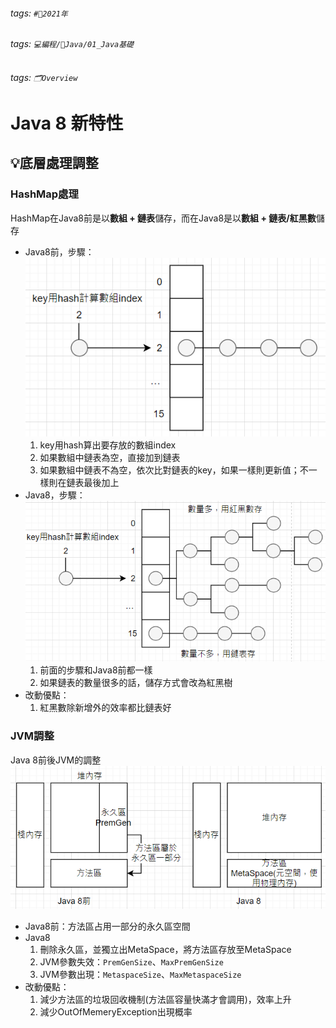 ###### tags: `#📆2021年`
###### tags: `💻編程/🌠Java/01_Java基礎`
###### tags: `🗂Overview`

# Java 8 新特性
## 💡底層處理調整
### HashMap處理
HashMap在Java8前是以**數組 + 鏈表**儲存，而在Java8是以**數組 + 鏈表/紅黑數**儲存
- Java8前，步驟：
	![image](https://github.com/MickeyHuang233/CodingStudyNote/blob/main/02_Java/01_%E5%9F%BA%E7%A4%8E/%F0%9F%92%A1Java%E6%96%B0%E7%89%B9%E6%80%A7/%F0%9F%92%A1Java8/images/Java%208_01_Java8%E5%89%8DHashMap.png?raw=true)
	1. key用hash算出要存放的數組index
	2. 如果數組中鏈表為空，直接加到鏈表
	3. 如果數組中鏈表不為空，依次比對鏈表的key，如果一樣則更新值；不一樣則在鏈表最後加上
- Java8，步驟：
	![image](https://github.com/MickeyHuang233/CodingStudyNote/blob/main/02_Java/01_%E5%9F%BA%E7%A4%8E/%F0%9F%92%A1Java%E6%96%B0%E7%89%B9%E6%80%A7/%F0%9F%92%A1Java8/images/Java%208_02_Java8%20HashMap.png?raw=true)
	1. 前面的步驟和Java8前都一樣
	2. 如果鏈表的數量很多的話，儲存方式會改為紅黑樹
- 改動優點：
	1. 紅黑數除新增外的效率都比鏈表好

### JVM調整
Java 8前後JVM的調整
![iamge](https://github.com/MickeyHuang233/CodingStudyNote/blob/main/02_Java/01_%E5%9F%BA%E7%A4%8E/%F0%9F%92%A1Java%E6%96%B0%E7%89%B9%E6%80%A7/%F0%9F%92%A1Java8/images/Java%208_03_JVM%E8%AA%BF%E6%95%B4.png?raw=true)

- Java8前：方法區占用一部分的永久區空間
- Java8
	1. 刪除永久區，並獨立出MetaSpace，將方法區存放至MetaSpace
	2. JVM參數失效：`PremGenSize`、`MaxPremGenSize`
	3. JVM參數出現：`MetaspaceSize`、`MaxMetaspaceSize`
- 改動優點：
	1. 減少方法區的垃圾回收機制(方法區容量快滿才會調用)，效率上升
	2. 減少OutOfMemeryException出現概率
